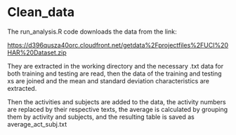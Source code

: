 # Clean_data

The run_analysis.R code downloads the data from the link:

  https://d396qusza40orc.cloudfront.net/getdata%2Fprojectfiles%2FUCI%20HAR%20Dataset.zip

They are extracted in the working directory and the necessary .txt data for both training and testing are read, then the data of the training and testing xs are joined and the mean and standard deviation characteristics are extracted.

Then the activities and subjects are added to the data, the activity numbers are replaced by their respective texts, the average is calculated by grouping them by activity and subjects, and the resulting table is saved as average_act_subj.txt
